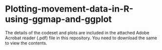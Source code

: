 # Plotting-movement-data-in-R-using-ggmap-and-ggplot

The details of the codeset and plots are included in the attached Adobe Acrobat reader (.pdf) file in this repository. 
You need to download the same to view the contents.
